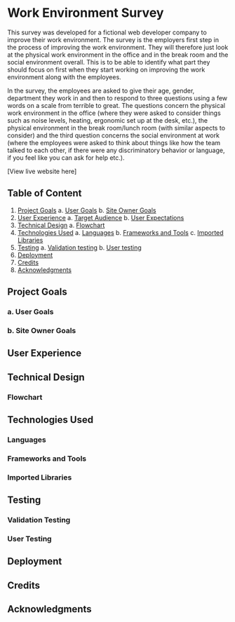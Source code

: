 # Work Environment Survey

This survey was developed for a fictional web developer company to improve their work environment. The survey is the employers first step in the process of improving the work environment. They will therefore just look at the physical work environment in the office and in the break room and the social environment overall. This is to be able to identify what part they should focus on first when they start working on improving the work environment along with the employees.

In the survey, the employees are asked to give their age, gender, department they work in and then to respond to three questions using a few words on a scale from terrible to great. The questions concern the physical work environment in the office (where they were asked to consider things such as noise levels, heating, ergonomic set up at the desk, etc.), the physical environment in the break room/lunch room (with similar aspects to consider) and the third question concerns the social environment at work (where the employees were asked to think about things like how the team talked to each other, if there were any discriminatory behavior or language, if you feel like you can ask for help etc.).

[View live website here]

## Table of Content
1. [Project Goals](#project-goals)
    a. [User Goals](#user-goals)
    b. [Site Owner Goals](#site-owner-goals)
2. [User Experience](#user-experience)
    a. [Target Audience](#target-audience)
    b. [User Expectations](#user-expectations)
3. [Technical Design](#technical-design)
    a. [Flowchart](#flowchart)
4. [Technologies Used](#technologies-used)
    a. [Languages](#languages)
    b. [Frameworks and Tools](#framworks-and-tools)
    c. [Imported Libraries](#imported-libraries)
5. [Testing](#testing)
    a. [Validation testing](#validation-testing)
    b. [User testing](#user-testing)
6. [Deployment](#deployment)
7. [Credits](#credits)
8. [Acknowledgments](#acknowledgments)

## Project Goals

### a. User Goals

### b. Site Owner Goals


## User Experience


## Technical Design

### Flowchart


## Technologies Used

### Languages

### Frameworks and Tools

### Imported Libraries


## Testing

### Validation Testing

### User Testing


## Deployment


## Credits


## Acknowledgments